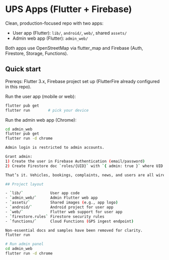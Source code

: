 # UPS Apps (Flutter + Firebase)

Clean, production-focused repo with two apps:

- User app (Flutter): `lib/`, `android/`, `web/`, shared `assets/`
- Admin web app (Flutter): `admin_web/`

Both apps use OpenStreetMap via flutter_map and Firebase (Auth, Firestore, Storage, Functions).

## Quick start

Prereqs: Flutter 3.x, Firebase project set up (FlutterFire already configured in this repo).

Run the user app (mobile or web):

```sh
flutter pub get
flutter run        # pick your device
```

Run the admin web app (Chrome):

```sh
cd admin_web
flutter pub get
flutter run -d chrome

Admin login is restricted to admin accounts.

Grant admin:
1) Create the user in Firebase Authentication (email/password)
2) Create Firestore doc `roles/{UID}` with `{ admin: true }` where UID is the Authentication UID

That’s it. Vehicles, bookings, complaints, news, and users are all wired to Firestore with secure rules.

## Project layout

- `lib/`            User app code
- `admin_web/`      Admin Flutter web app
- `assets/`         Shared images (e.g., app logo)
- `android/`        Android project for user app
- `web/`            Flutter web support for user app
- `firestore.rules` Firestore security rules
- `functions/`      Cloud Functions (GPS ingest endpoint)

Non-essential docs and samples have been removed for clarity.
flutter run

# Run admin panel
cd admin_web
flutter run -d chrome
